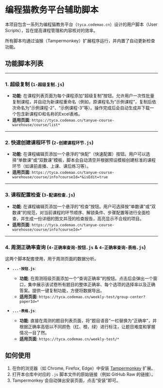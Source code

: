 # 编程猫教务平台辅助脚本

本项目包含一系列为编程猫教务平台（`tyca.codemao.cn`）设计的用户脚本（User Scripts），旨在提高课程管理和内容核对的效率。

所有脚本均通过油猴（Tampermonkey）扩展程序运行，并内置了自动更新检查功能。

## 功能脚本列表

---

### 1. 超级复制 (`1-超级复制.js`)

- **功能**: 在课程列表页面为每个课程添加“超级复制”按钮。允许用户一次性批量复制课程，并自动为新课程重命名（例如，原课程名为“示例课程”，复制后依次命名为“示例课程-2”、“示例课程-3”等）。操作完成后会自动生成并下载一个包含新课程ID和名称的Excel表格。
- **适用页面**: `https://tyca.codemao.cn/tanyue-course-warehouse/course/list*`

---

### 2. 快速创建课程环节 (`2-创建课程环节.js`)

- **功能**: 在课程编辑页添加一个悬浮的“快配”（快速配置）按钮。用户可以选择“单数课”或“双数课”模板，脚本会自动清空并根据预设模板创建标准的课程环节（如课前直播、上课、课后练习等）。
- **适用页面**: `https://tyca.codemao.cn/tanyue-course-warehouse/course/info?courseId=*&isEdit=true`

---

### 3. 课程配置检查 (`3-配课检查.js`)

- **功能**: 在课程编辑页添加一个悬浮的“检查”按钮。用户可选择按“单数课”或“双数课”的规范，对当前课程的环节顺序、解锁条件、步骤配置等进行全面检查，并生成一份详细的图文并茂的检查报告，高亮显示不合规的项目。
- **适用页面**: `https://tyca.codemao.cn/tanyue-course-warehouse/course/info?courseId=*`

---

### 4. 周测正确率查询 (`4-正确率查询-按钮.js` & `4-正确率查询-表格.js`)

这两个脚本配套使用，用于周测页面的数据分析。

- **`...-按钮.js`**:
    - **功能**: 在周测班级页面添加一个“查询正确率”的按钮。点击后会弹出一个窗口，集中展示该试卷所有题目的整体正确率、每个选项的选择率以及正确答案。提供一键复制功能，方便将数据导出。
    - **适用页面**: `https://tyca.codemao.cn/weekly-test/group-center?paperId=*`

- **`...-表格.js`**:
    - **功能**: 直接在周测的题目列表页面，将“题目语音”一栏替换为“正确率”，并根据正确率高低以不同颜色（红、橙、绿）进行标注，让题目难度和掌握情况一目了然。
    - **适用页面**: `https://tyca.codemao.cn/weekly-test/*`

## 如何使用

1.  在你的浏览器（如 Chrome, Firefox, Edge）中安装 [Tampermonkey](https://www.tampermonkey.net/) 扩展。
2.  打开本仓库中对应的 `.js` 脚本文件的原始链接（例如 GitHub Raw 的链接）。
3.  Tampermonkey 会自动弹出安装页面，点击“安装”即可。